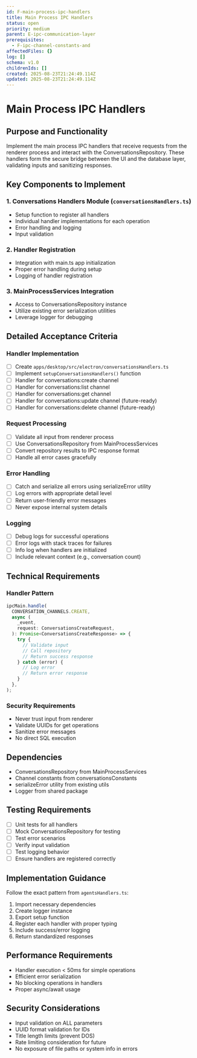 ```yaml
---
id: F-main-process-ipc-handlers
title: Main Process IPC Handlers
status: open
priority: medium
parent: E-ipc-communication-layer
prerequisites:
  - F-ipc-channel-constants-and
affectedFiles: {}
log: []
schema: v1.0
childrenIds: []
created: 2025-08-23T21:24:49.114Z
updated: 2025-08-23T21:24:49.114Z
---
```


# Main Process IPC Handlers

## Purpose and Functionality

Implement the main process IPC handlers that receive requests from the renderer process and interact with the ConversationsRepository. These handlers form the secure bridge between the UI and the database layer, validating inputs and sanitizing responses.

## Key Components to Implement

### 1. Conversations Handlers Module (`conversationsHandlers.ts`)

- Setup function to register all handlers
- Individual handler implementations for each operation
- Error handling and logging
- Input validation

### 2. Handler Registration

- Integration with main.ts app initialization
- Proper error handling during setup
- Logging of handler registration

### 3. MainProcessServices Integration

- Access to ConversationsRepository instance
- Utilize existing error serialization utilities
- Leverage logger for debugging

## Detailed Acceptance Criteria

### Handler Implementation

- [ ] Create `apps/desktop/src/electron/conversationsHandlers.ts`
- [ ] Implement `setupConversationsHandlers()` function
- [ ] Handler for conversations:create channel
- [ ] Handler for conversations:list channel
- [ ] Handler for conversations:get channel
- [ ] Handler for conversations:update channel (future-ready)
- [ ] Handler for conversations:delete channel (future-ready)

### Request Processing

- [ ] Validate all input from renderer process
- [ ] Use ConversationsRepository from MainProcessServices
- [ ] Convert repository results to IPC response format
- [ ] Handle all error cases gracefully

### Error Handling

- [ ] Catch and serialize all errors using serializeError utility
- [ ] Log errors with appropriate detail level
- [ ] Return user-friendly error messages
- [ ] Never expose internal system details

### Logging

- [ ] Debug logs for successful operations
- [ ] Error logs with stack traces for failures
- [ ] Info log when handlers are initialized
- [ ] Include relevant context (e.g., conversation count)

## Technical Requirements

### Handler Pattern

```typescript
ipcMain.handle(
  CONVERSATION_CHANNELS.CREATE,
  async (
    _event,
    request: ConversationsCreateRequest,
  ): Promise<ConversationsCreateResponse> => {
    try {
      // Validate input
      // Call repository
      // Return success response
    } catch (error) {
      // Log error
      // Return error response
    }
  },
);
```

### Security Requirements

- Never trust input from renderer
- Validate UUIDs for get operations
- Sanitize error messages
- No direct SQL execution

## Dependencies

- ConversationsRepository from MainProcessServices
- Channel constants from conversationsConstants
- serializeError utility from existing utils
- Logger from shared package

## Testing Requirements

- [ ] Unit tests for all handlers
- [ ] Mock ConversationsRepository for testing
- [ ] Test error scenarios
- [ ] Verify input validation
- [ ] Test logging behavior
- [ ] Ensure handlers are registered correctly

## Implementation Guidance

Follow the exact pattern from `agentsHandlers.ts`:

1. Import necessary dependencies
2. Create logger instance
3. Export setup function
4. Register each handler with proper typing
5. Include success/error logging
6. Return standardized responses

## Performance Requirements

- Handler execution < 50ms for simple operations
- Efficient error serialization
- No blocking operations in handlers
- Proper async/await usage

## Security Considerations

- Input validation on ALL parameters
- UUID format validation for IDs
- Title length limits (prevent DOS)
- Rate limiting consideration for future
- No exposure of file paths or system info in errors
